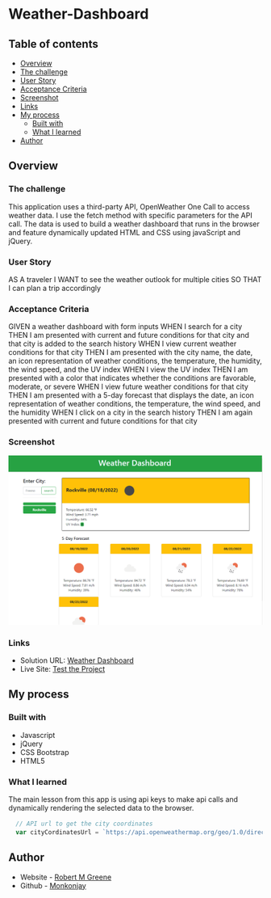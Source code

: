 # Weather-Dashboard

## Table of contents

- [Overview](#overview)
 - [The challenge](#the-challenge)
  - [User Story](#user-story)
  - [Acceptance Criteria](#acceptance-criteria)
  - [Screenshot](#screenshot)
  - [Links](#links)
- [My process](#my-process)
  - [Built with](#built-with)
  - [What I learned](#what-i-learned)
- [Author](#author)


## Overview

### The challenge
This application uses a third-party API, OpenWeather One Call to access weather data. I use the fetch method with specific parameters for the API call. The data is used to build a  weather dashboard that runs in the browser and feature dynamically updated HTML and CSS using javaScript and jQuery.



### User Story

AS A traveler
I WANT to see the weather outlook for multiple cities
SO THAT I can plan a trip accordingly

### Acceptance Criteria

GIVEN a weather dashboard with form inputs
WHEN I search for a city
THEN I am presented with current and future conditions for that city and that city is added to the search history
WHEN I view current weather conditions for that city
THEN I am presented with the city name, the date, an icon representation of weather conditions, the temperature, the humidity, the wind speed, and the UV index
WHEN I view the UV index
THEN I am presented with a color that indicates whether the conditions are favorable, moderate, or severe
WHEN I view future weather conditions for that city
THEN I am presented with a 5-day forecast that displays the date, an icon representation of weather conditions, the temperature, the wind speed, and the humidity
WHEN I click on a city in the search history
THEN I am again presented with current and future conditions for that city

### Screenshot

![](./assets/images/screenshot.png)

### Links

- Solution URL: [Weather Dashboard](https://github.com/Monkonjay/Weather-Dashboard)
- Live Site: [Test the Project](https://monkonjay.github.io/Weather-Dashboard/)

## My process

### Built with

- Javascript
- jQuery
- CSS Bootstrap
- HTML5


### What I learned

The main lesson from this app is using api keys to make api calls and dynamically rendering the selected data to the browser. 


```Javascript
  // API url to get the city coordinates
  var cityCordinatesUrl = `https://api.openweathermap.org/geo/1.0/direct?q=${targetCity}&limit=1&units=imperial&appid=${APIKey}`;
```


## Author

- Website - [Robert M Greene]( https://monkonjay.github.io/Portfolio/)
- Github - [Monkonjay](https://github.com/Monkonjay)
